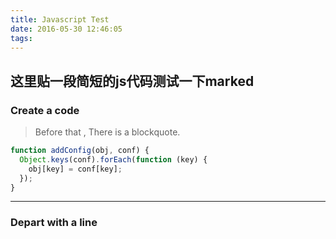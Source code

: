 ```yaml
---
title: Javascript Test
date: 2016-05-30 12:46:05
tags:
---
```

## 这里贴一段简短的js代码测试一下marked
### Create a code
>Before that , There is a blockquote.
``` javascript
function addConfig(obj, conf) {
  Object.keys(conf).forEach(function (key) {
    obj[key] = conf[key];
  });
}
```
***
### Depart with a line